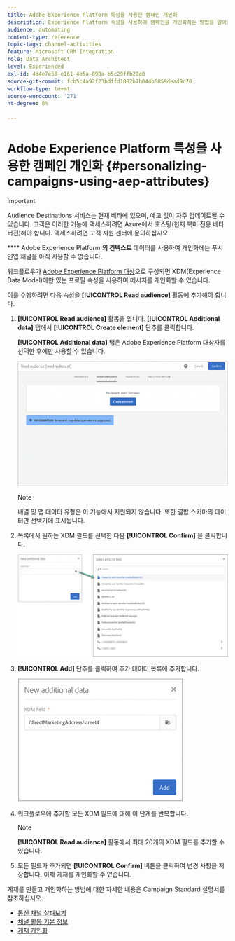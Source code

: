 ```yaml
---
title: Adobe Experience Platform 특성을 사용한 캠페인 개인화
description: Experience Platform 속성을 사용하여 캠페인을 개인화하는 방법을 알아봅니다.
audience: automating
content-type: reference
topic-tags: channel-activities
feature: Microsoft CRM Integration
role: Data Architect
level: Experienced
exl-id: 4d4e7e58-e161-4e5a-898a-b5c29ffb20e0
source-git-commit: fcb5c4a92f23bdffd1082b7b044b5859dead9d70
workflow-type: tm+mt
source-wordcount: '271'
ht-degree: 8%

---
```


# Adobe Experience Platform 특성을 사용한 캠페인 개인화 {#personalizing-campaigns-using-aep-attributes}

>[!IMPORTANT]
>
>Audience Destinations 서비스는 현재 베타에 있으며, 예고 없이 자주 업데이트될 수 있습니다. 고객은 이러한 기능에 액세스하려면 Azure에서 호스팅(현재 북미 전용 베타 버전)해야 합니다. 액세스하려면 고객 지원 센터에 문의하십시오.
>
>**** Adobe Experience Platform **의 컨텍스트** 데이터를 사용하여 개인화에는 푸시 인앱 채널을 아직 사용할 수 없습니다.

워크플로우가 [Adobe Experience Platform 대상](../../integrating/using/aep-about-audience-destinations-service.md)으로 구성되면 XDM(Experience Data Model)에만 있는 프로필 속성을 사용하여 메시지를 개인화할 수 있습니다.

이를 수행하려면 다음 속성을 **[!UICONTROL Read audience]** 활동에 추가해야 합니다.

1. **[!UICONTROL Read audience]** 활동을 엽니다. **[!UICONTROL Additional data]** 탭에서 **[!UICONTROL Create element]** 단추를 클릭합니다.

   **[!UICONTROL Additional data]** 탭은 Adobe Experience Platform 대상자를 선택한 후에만 사용할 수 있습니다.

   ![](assets/aep_wkf_readaudience_attributes.png)

   >[!NOTE]
   >
   >배열 및 맵 데이터 유형은 이 기능에서 지원되지 않습니다. 또한 결합 스키마의 데이터만 선택기에 표시됩니다.

1. 목록에서 원하는 XDM 필드를 선택한 다음 **[!UICONTROL Confirm]** 을 클릭합니다.

   ![](assets/aep_wkf_readaudience_perso1.png)

1. **[!UICONTROL Add]** 단추를 클릭하여 추가 데이터 목록에 추가합니다.

   ![](assets/aep_wkf_readaudience_perso3.png)

1. 워크플로우에 추가할 모든 XDM 필드에 대해 이 단계를 반복합니다.

   >[!NOTE]
   >
   >**[!UICONTROL Read audience]** 활동에서 최대 20개의 XDM 필드를 추가할 수 있습니다.

1. 모든 필드가 추가되면 **[!UICONTROL Confirm]** 버튼을 클릭하여 변경 사항을 저장합니다. 이제 게재를 개인화할 수 있습니다.

게재를 만들고 개인화하는 방법에 대한 자세한 내용은 Campaign Standard 설명서를 참조하십시오.

* [통신 채널 살펴보기](../../channels/using/get-started-communication-channels.md)
* [채널 활동 기본 정보](../../automating/using/about-channel-activities.md)
* [게재 개인화](../../designing/using/personalization.md)
